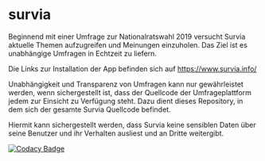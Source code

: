 # survia

Beginnend mit einer Umfrage zur Nationalratswahl 2019 versucht Survia aktuelle Themen aufzugreifen und Meinungen einzuholen. Das Ziel ist es unabhängige Umfragen in Echtzeit zu liefern.

Die Links zur Installation der App befinden sich auf https://www.survia.info/

Unabhängigkeit und Transparenz von Umfragen kann nur gewährleistet werden, wenn sichergestellt ist, dass der Quellcode der Umfrageplattform jedem zur Einsicht zu Verfügung steht. Dazu dient dieses Repository, in dem sich der gesamte Survia Quellcode befindet.

Hiermit kann sichergestellt werden, dass Survia keine sensiblen Daten über seine Benutzer und ihr Verhalten ausliest und an Dritte weitergibt.

[![Codacy Badge](https://api.codacy.com/project/badge/Grade/3e0e9ea3741f49f6ad0c17a8ecd949ee)](https://app.codacy.com/manual/rx451g/survia?utm_source=github.com&utm_medium=referral&utm_content=martinvidec/survia&utm_campaign=Badge_Grade_Settings)
